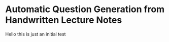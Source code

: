 <h1>Automatic Question Generation from Handwritten Lecture Notes</h1>
<p>Hello this is just an initial test</p>
